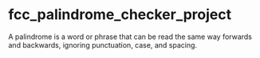 # fcc_palindrome_checker_project
A palindrome is a word or phrase that can be read the same way forwards and backwards, ignoring punctuation, case, and spacing.
